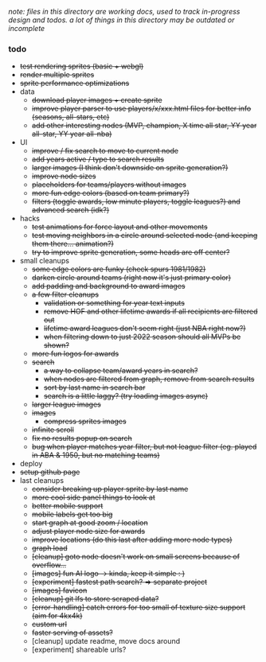 _note: files in this directory are working docs, used to track in-progress design and todos. a lot of things in this directory may be outdated or incomplete_

### todo
* ~~test rendering sprites (basic + webgl)~~
* ~~render multiple sprites~~
* ~~sprite performance optimizations~~
* data
  * ~~download player images + create sprite~~
  * ~~improve player parser to use players/x/xxx.html files for better info (seasons, all-stars, etc)~~
  * ~~add other interesting nodes (MVP, champion, X time all star, YY year all-star, YY year all-nba)~~
* UI 
  * ~~improve / fix search to move to current node~~
  * ~~add years active / type to search results~~
  * ~~larger images (I think don't downside on sprite generation?)~~
  * ~~improve node sizes~~
  * ~~placeholders for teams/players without images~~
  * ~~more fun edge colors (based on team primary?)~~
  * ~~filters (toggle awards, low minute players, toggle leagues?) and advanced search (idk?)~~
* hacks
  * ~~test animations for force layout and other movements~~
  * ~~test moving neighbors in a circle around selected node (and keeping them there... animation?)~~
  * ~~try to improve sprite generation, some heads are off center?~~
* small cleanups
  * ~~some edge colors are funky (check spurs 1981/1982)~~
  * ~~darken circle around teams (right now it's just primary color)~~
  * ~~add padding and background to award images~~
  * ~~a few filter cleanups~~
    * ~~validation or something for year text inputs~~
    * ~~remove HOF and other lifetime awards if all recipients are filtered out~~
    * ~~lifetime award leagues don't seem right (just NBA right now?)~~
    * ~~when filtering down to just 2022 season should all MVPs be shown?~~
  * ~~more fun logos for awards~~
  * ~~search~~
    * ~~a way to collapse team/award years in search?~~
    * ~~when nodes are filtered from graph, remove from search results~~
    * ~~sort by last name in search bar~~
    * ~~search is a little laggy? (try loading images async)~~
  * ~~larger league images~~
  * ~~images~~
    * ~~compress sprites images~~
  * ~~infinite scroll~~
  * ~~fix no results popup on search~~
  * ~~bug when player matches year filter, but not league filter (eg. played in ABA & 1950, but no matching teams)~~
* deploy
 * ~~setup github page~~
* last cleanups
  * ~~consider breaking up player sprite by last name~~
  * ~~more cool side panel things to look at~~
  * ~~better mobile support~~
  * ~~mobile labels get too big~~
  * ~~start graph at good zoom / location~~
  * ~~adjust player node size for awards~~
  * ~~improve locations (do this last after adding more node types)~~
  * ~~graph load~~
  * ~~[cleanup] goto node doesn't work on small screens because of overflow...~~
  * ~~[images] fun AI logo -> kinda, keep it simple : )~~
  * ~~[experiment] fastest path search? => separate project~~
  * ~~[images] favicon~~
  * ~~[cleanup] git lfs to store scraped data?~~
  * ~~[error-handling] catch errors for too small of texture size support (aim for 4kx4k)~~
  * ~~custom url~~
  * ~~faster serving of assets?~~
  * [cleanup] update readme, move docs around
  * [experiment] shareable urls?
